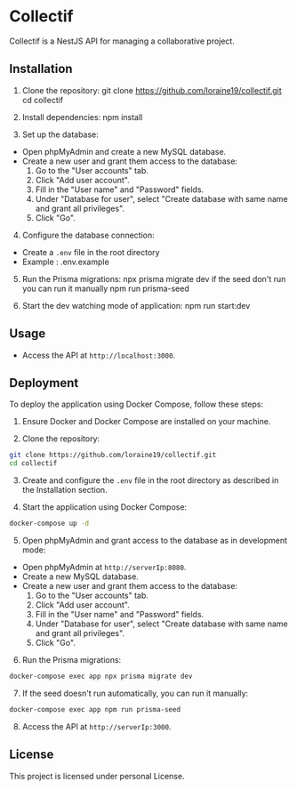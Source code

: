 # Collectif

Collectif is a NestJS API for managing a collaborative project.

## Installation

1. Clone the repository:
   git clone https://github.com/loraine19/collectif.git
   cd collectif

2. Install dependencies:
   npm install

3. Set up the database:

- Open phpMyAdmin and create a new MySQL database.
- Create a new user and grant them access to the database:
  1. Go to the "User accounts" tab.
  2. Click "Add user account".
  3. Fill in the "User name" and "Password" fields.
  4. Under "Database for user", select "Create database with same name and grant all privileges".
  5. Click "Go".

4. Configure the database connection:

- Create a `.env` file in the root directory
- Example : .env.example

5. Run the Prisma migrations:
   npx prisma migrate dev
   if the seed don't run you can run it manually
   npm run prisma-seed

6. Start the dev watching mode of application:
   npm run start:dev

## Usage

- Access the API at `http://localhost:3000`.

## Deployment

To deploy the application using Docker Compose, follow these steps:

1. Ensure Docker and Docker Compose are installed on your machine.

2. Clone the repository:

```sh
git clone https://github.com/loraine19/collectif.git
cd collectif
```

3. Create and configure the `.env` file in the root directory as described in the Installation section.

4. Start the application using Docker Compose:

```sh
docker-compose up -d
```

5. Open phpMyAdmin and grant access to the database as in development mode:

- Open phpMyAdmin at `http://serverIp:8080`.
- Create a new MySQL database.
- Create a new user and grant them access to the database:
  1. Go to the "User accounts" tab.
  2. Click "Add user account".
  3. Fill in the "User name" and "Password" fields.
  4. Under "Database for user", select "Create database with same name and grant all privileges".
  5. Click "Go".

6. Run the Prisma migrations:

```sh
docker-compose exec app npx prisma migrate dev
```

7. If the seed doesn't run automatically, you can run it manually:

```sh
docker-compose exec app npm run prisma-seed
```

8. Access the API at `http://serverIp:3000`.

## License

This project is licensed under personal License.

